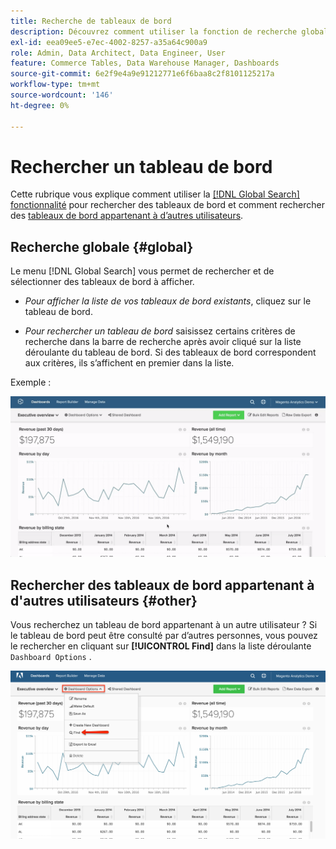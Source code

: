 ```yaml
---
title: Recherche de tableaux de bord
description: Découvrez comment utiliser la fonction de recherche globale pour rechercher des tableaux de bord et comment rechercher des tableaux de bord appartenant à d’autres utilisateurs.
exl-id: eea09ee5-e7ec-4002-8257-a35a64c900a9
role: Admin, Data Architect, Data Engineer, User
feature: Commerce Tables, Data Warehouse Manager, Dashboards
source-git-commit: 6e2f9e4a9e91212771e6f6baa8c2f8101125217a
workflow-type: tm+mt
source-wordcount: '146'
ht-degree: 0%

---
```


# Rechercher un tableau de bord

Cette rubrique vous explique comment utiliser la [[!DNL Global Search] fonctionnalité](#global) pour rechercher des tableaux de bord et comment rechercher des [tableaux de bord appartenant à d’autres utilisateurs](#other).

## Recherche globale {#global}

Le menu [!DNL Global Search] vous permet de rechercher et de sélectionner des tableaux de bord à afficher.

* *Pour afficher la liste de vos tableaux de bord existants*, cliquez sur le tableau de bord.

* *Pour rechercher un tableau de bord* saisissez certains critères de recherche dans la barre de recherche après avoir cliqué sur la liste déroulante du tableau de bord. Si des tableaux de bord correspondent aux critères, ils s’affichent en premier dans la liste.

Exemple :

![recherche globale dans un tableau de bord](../../assets/dboard-global-search.gif)

## Rechercher des tableaux de bord appartenant à d&#39;autres utilisateurs {#other}

Vous recherchez un tableau de bord appartenant à un autre utilisateur ? Si le tableau de bord peut être consulté par d’autres personnes, vous pouvez le rechercher en cliquant sur **[!UICONTROL Find]** dans la liste déroulante `Dashboard Options` .

![rechercher des tableaux de bord](../../assets/find-dboards-other-owners.png)
